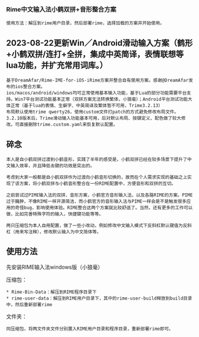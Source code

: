 ### Rime中文输入法小鹤双拼+音形整合方案

    使用方法：解压到rime用户目录，然后部署rime，选择加载的方案并开始使用。

## 2023-08-22更新Win／Android滑动输入方案（鹤形+小鹤双拼/连打+全拼，集成中英简译，表情联想等lua功能，并扩充常用词库。）

    基于DreamAfar/Rime-IME-for-iOS-iRime方案并整合自有使用方案。感谢@DreamAfar发布的ios整合方案。
    ios/macos/android/windows均可正常使用基本输入功能，基于Lua的部分功能需要平台支持。Win7平台测试功能基本正常（双拼方案无法转换繁体，小狼毫）；Android平台测试功能大体正常（基于lua的表情、生僻字、中英简译及繁体暂不可用，Trime3.2.13）
    布局默认使用trime qwerty26，使用custom文件打patch的方式避免修改布局文件。3.2.10版本后，Trime滑动输入功能基本可用，后对默认布局、按键定义、配色做了较大修改。可直接删除trime.custom.yaml来恢复默认配置。


## 碎念

    本人是自小鹤双拼过渡到小鹤音形，实践了半年的感受是，小鹤双拼已经在较多场景下提升了中文输入效率，并且降低击键的功效是突出的。
    
    考虑到大家一般都是自小鹤双拼作为过渡向小鹤音形切换的，故而在个人需求实现的基础之上实现了该方案，将小鹤双拼与小鹤音形整合在一份RIME配置中，方便音形和双拼的互切。
    
    之前尝试过PIME输入法的双拼、音形方案，小鹤官方音形输入法，以及各路RIME的方案。PIME过于臃肿，不像RIME一样开源简洁，而小鹤官方的音形输入法与PIME一样会是不是触发很多应用的奇怪bug，影响使用体验。RIME整合这两个方案就比较舒适了。当然，还有更多的工作可以做，比如完善特殊字符的输入，快捷键功能等等。

    两只压缩包为本人自用配置，做了一些小改动，例如修改中文输入模式下反斜杠默认键值为反斜杠（用来写注释），修改默认输入为中文简体等。

## 使用方法
先安装RIME输入法windows版（小狼毫）

压缩包：

    * Rime-Bin-Data：解压到RIME程序目录下
    * rime-user-data：解压到RIME用户目录下，其中的rime-user-build释放到build目录中，然后重新部署rime

文件夹：

    同压缩包，将两文件夹文件分别置入RIME用户目录和程序目录，重新部署rime即可。
